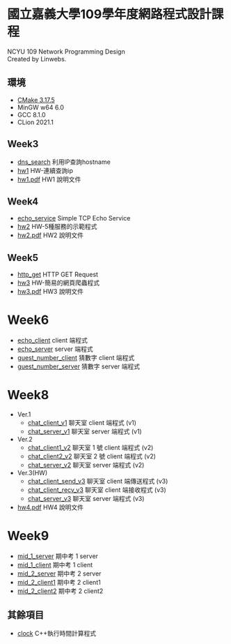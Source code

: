 # 國立嘉義大學109學年度網路程式設計課程
NCYU 109 Network Programming Design  
Created by Linwebs.  

## 環境
* [CMake 3.17.5](CMakeLists.txt)
* MinGW w64 6.0
* GCC 8.1.0
* CLion 2021.1

## Week3
* [dns_search](dns_search.cpp) 利用IP查詢hostname
* [hw1](hw1.cpp) HW-連續查詢ip
* [hw1.pdf](hw_pdf/hw1.pdf) HW1 說明文件

## Week4
* [echo_service](echo_service.cpp) Simple TCP Echo Service
* [hw2](hw2.cpp) HW-5種服務的示範程式
* [hw2.pdf](hw_pdf/hw2.pdf) HW2 說明文件

## Week5
* [http_get](http_get.cpp) HTTP GET Request
* [hw3](hw3.cpp) HW-簡易的網頁爬蟲程式
* [hw3.pdf](hw_pdf/hw3.pdf) HW3 說明文件

# Week6
* [echo_client](echo_client.cpp) client 端程式
* [echo_server](echo_server.cpp) server 端程式
* [guest_number_client](guest_number_client.cpp) 猜數字 client 端程式
* [guest_number_server](guest_number_server.cpp) 猜數字 server 端程式

# Week8
* Ver.1
  * [chat_client_v1](chat_client_v1.cpp) 聊天室 client 端程式 (v1)
  * [chat_server_v1](chat_server_v1.cpp) 聊天室 server 端程式 (v1)
* Ver.2
  * [chat_client1_v2](chat_client1_v2.cpp) 聊天室 1 號 client 端程式 (v2)
  * [chat_client2_v2](chat_client2_v2.cpp) 聊天室 2 號 client 端程式 (v2)
  * [chat_server_v2](chat_server_v2.cpp) 聊天室 server 端程式 (v2)
* Ver.3(HW)
  * [chat_client_send_v3](chat_client_send_v3.cpp) 聊天室 client 端傳送程式 (v3)
  * [chat_client_recv_v3](chat_client_recv_v3.cpp) 聊天室 client 端接收程式 (v3)
  * [chat_server_v3](chat_server_v3.cpp) 聊天室 server 端程式 (v3)
* [hw4.pdf](hw_pdf/hw4.pdf) HW4 說明文件

# Week9
* [mid_1_server](mid_1_server.cpp) 期中考 1 server
* [mid_1_client](mid_1_client.cpp) 期中考 1 client
* [mid_2_server](mid_2_server.cpp) 期中考 2 server
* [mid_2_client1](mid_2_client1.cpp) 期中考 2 client1
* [mid_2_client2](mid_2_client2.cpp) 期中考 2 client2

## 其餘項目
* [clock](clock.cpp) C++執行時間計算程式

